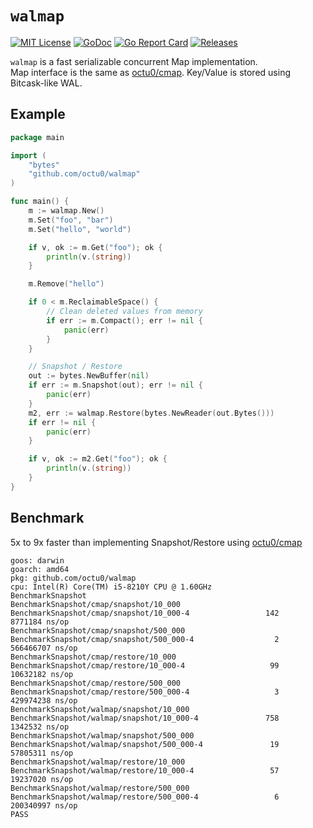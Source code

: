 # `walmap`

[![MIT License](https://img.shields.io/github/license/octu0/walmap)](https://github.com/octu0/walmap/blob/master/LICENSE)
[![GoDoc](https://godoc.org/github.com/octu0/walmap?status.svg)](https://godoc.org/github.com/octu0/walmap)
[![Go Report Card](https://goreportcard.com/badge/github.com/octu0/walmap)](https://goreportcard.com/report/github.com/octu0/walmap)
[![Releases](https://img.shields.io/github/v/release/octu0/walmap)](https://github.com/octu0/walmap/releases)

`walmap` is a fast serializable concurrent Map implementation.  
Map interface is the same as [octu0/cmap](https://github.com/octu0/cmap).
Key/Value is stored using Bitcask-like WAL.

## Example

```go
package main

import (
	"bytes"
	"github.com/octu0/walmap"
)

func main() {
	m := walmap.New()
	m.Set("foo", "bar")
	m.Set("hello", "world")

	if v, ok := m.Get("foo"); ok {
		println(v.(string))
	}

	m.Remove("hello")

	if 0 < m.ReclaimableSpace() {
		// Clean deleted values from memory
		if err := m.Compact(); err != nil {
			panic(err)
		}
	}

	// Snapshot / Restore
	out := bytes.NewBuffer(nil)
	if err := m.Snapshot(out); err != nil {
		panic(err)
	}
	m2, err := walmap.Restore(bytes.NewReader(out.Bytes()))
	if err != nil {
		panic(err)
	}

	if v, ok := m2.Get("foo"); ok {
		println(v.(string))
	}
}
```

## Benchmark

5x to 9x faster than implementing Snapshot/Restore using [octu0/cmap](https://github.com/octu0/cmap)

```
goos: darwin
goarch: amd64
pkg: github.com/octu0/walmap
cpu: Intel(R) Core(TM) i5-8210Y CPU @ 1.60GHz
BenchmarkSnapshot
BenchmarkSnapshot/cmap/snapshot/10_000
BenchmarkSnapshot/cmap/snapshot/10_000-4         	     142	   8771184 ns/op
BenchmarkSnapshot/cmap/snapshot/500_000
BenchmarkSnapshot/cmap/snapshot/500_000-4        	       2	 566466707 ns/op
BenchmarkSnapshot/cmap/restore/10_000
BenchmarkSnapshot/cmap/restore/10_000-4          	      99	  10632182 ns/op
BenchmarkSnapshot/cmap/restore/500_000
BenchmarkSnapshot/cmap/restore/500_000-4         	       3	 429974238 ns/op
BenchmarkSnapshot/walmap/snapshot/10_000
BenchmarkSnapshot/walmap/snapshot/10_000-4       	     758	   1342532 ns/op
BenchmarkSnapshot/walmap/snapshot/500_000
BenchmarkSnapshot/walmap/snapshot/500_000-4      	      19	  57805311 ns/op
BenchmarkSnapshot/walmap/restore/10_000
BenchmarkSnapshot/walmap/restore/10_000-4        	      57	  19237020 ns/op
BenchmarkSnapshot/walmap/restore/500_000
BenchmarkSnapshot/walmap/restore/500_000-4       	       6	 200340997 ns/op
PASS
```
